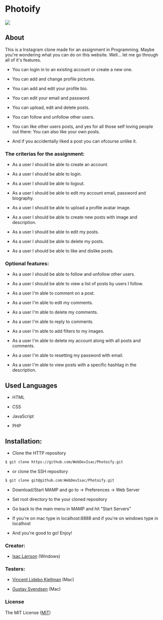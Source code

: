 # Photoify

<img src="https://media3.giphy.com/media/pJjKzRqY9HwME/giphy.gif?cid=3640f6095c40263c49355134779e812c">

## About

This is a Instagram clone made for an assignment in Programming. 
Maybe you're wondering what you can do on this website. 
Well... let me go through all of it's features.

- You can login in to an existing account or create a new one. 

- You can add and change profile pictures.

- You can add and edit your profile bio.

- You can edit your email and password.

- You can upload, edit and delete posts. 

- You can follow and unfollow other users. 

- You can like other users posts, and yes for all those self loving people out there: You can also like your own posts. 

- And if you accidentally liked a post you can ofcourse unlike it. 

### The criterias for the assignment:

- As a user I should be able to create an account.

- As a user I should be able to login.

- As a user I should be able to logout.

- As a user I should be able to edit my account email, password and biography.

- As a user I should be able to upload a profile avatar image.

- As a user I should be able to create new posts with image and description.

- As a user I should be able to edit my posts.

- As a user I should be able to delete my posts.

- As a user I should be able to like and dislike posts.

### Optional features:

- As a user I should be able to follow and unfollow other users.

- As a user I should be able to view a list of posts by users I follow.

- As a user I'm able to comment on a post.

- As a user I'm able to edit my comments.

- As a user I'm able to delete my comments.

- As a user I'm able to reply to comments.

- As a user I'm able to add filters to my images.

- As a user I'm able to delete my account along with all posts and comments.

- As a user I'm able to resetting my password with email.

- As a user I'm able to view posts with a specific hashtag in the description.

## Used Languages

- HTML

- CSS

- JavaScript

- PHP

## Installation:

- Clone the HTTP repository 
```sh
$ git clone https://github.com/WebDevIsac/Photoify.git
```
- or clone the SSH repository
 ```sh
$ git clone git@github.com:WebDevIsac/Photoify.git
```

- Download/Start MAMP and go to -> Preferences -> Web Server

- Set root directory to the your cloned repository

- Go back to the main menu in MAMP and hit "Start Servers"

- If you're on mac type in localhost:8888 and if you're on windows type in localhost
 
- And you're good to go! Enjoy!


### Creator:

- [Isac Larrson](https://github.com/WebDevIsac) (Windows)

### Testers:

- [Vincent Lidebo Kjellman](https://github.com/VincentLideboKjellman) (Mac)

- [Gustav Svendsen](https://github.com/gsvendsen) (Mac)
 
### License

The MIT License ([MIT](https://raw.githubusercontent.com/WebDevIsac/Photoify/master/LICENSE))
